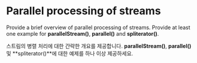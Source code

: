 # Parallel processing of streams

Provide a brief overview of parallel processing of streams. Provide at least one example for **parallelStream()**, **parallel()** and **spliterator()**.

스트림의 병렬 처리에 대한 간략한 개요를 제공합니다. **parallelStream()**, **parallel()** 및 **spliterator()**에 대한 예제를 하나 이상 제공하세요.
